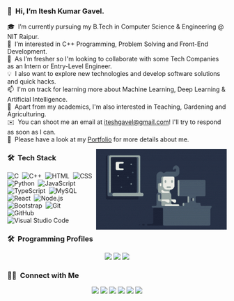 <!---
iteshgavel/iteshgavel is a ✨ special ✨ repository because its `README.md` (this file) appears on your GitHub profile.
You can click the Preview link to take a look at your changes.
--->

### 👋 &nbsp;Hi, I’m Itesh Kumar Gavel.
🎓 &nbsp;I’m currently pursuing my B.Tech in Computer Science & Engineering @ NIT Raipur.\
💞️ &nbsp;I’m interested in C++ Programming, Problem Solving and Front-End Development.\
👀 &nbsp;As I’m fresher so I'm looking to collaborate with some Tech Companies as an Intern or Entry-Level Engineer.\
💡 &nbsp;I also want to explore new technologies and develop software solutions and quick hacks.\
📫 &nbsp;I'm on track for learning more about Machine Learning, Deep Learning & Artificial Intelligence.\
🌱 &nbsp;Apart from my academics, I'm also interested in Teaching, Gardening and Agriculturing.\
✉️ &nbsp;You can shoot me an email at iteshgavel@gmail.com! I'll try to respond as soon as I can.\
📄 &nbsp;Please have a look at my [Portfolio](https://iteshgavel.github.io/IteshGavelPortfolio/) for more details about me.

<img alt="Night Coding" src="https://raw.githubusercontent.com/AVS1508/AVS1508/master/assets/Night-Coding.gif" align="right"/>

### 🛠 &nbsp;Tech Stack
![C](https://img.shields.io/badge/-C-05122A?style=flat&logo=C&logoColor=A8B9CC)&nbsp;
![C++](https://img.shields.io/badge/-C++-05122A?style=flat&logo=C%2B%2B&logoColor=00599C)&nbsp;
![HTML](https://img.shields.io/badge/-HTML-05122A?style=flat&logo=HTML5)&nbsp;
![CSS](https://img.shields.io/badge/-CSS-05122A?style=flat&logo=CSS3&logoColor=1572B6)\
![Python](https://img.shields.io/badge/-Python-05122A?style=flat&logo=python)&nbsp;
![JavaScript](https://img.shields.io/badge/-JavaScript-05122A?style=flat&logo=javascript)&nbsp;
![TypeScript](https://img.shields.io/badge/-TypeScript-05122A?style=flat&logo=javascript)&nbsp;
![MySQL](https://img.shields.io/badge/-MySQL-05122A?style=flat&logo=mysql)\
![React](https://img.shields.io/badge/-React-05122A?style=flat&logo=react)&nbsp;
![Node.js](https://img.shields.io/badge/-Node.js-05122A?style=flat&logo=node.js)&nbsp;
![Bootstrap](https://img.shields.io/badge/-Bootstrap-05122A?style=flat&logo=bootstrap&logoColor=563D7C)&nbsp;
![Git](https://img.shields.io/badge/-Git-05122A?style=flat&logo=git)\
![GitHub](https://img.shields.io/badge/-GitHub-05122A?style=flat&logo=github)&nbsp;
![Visual Studio Code](https://img.shields.io/badge/-Visual%20Studio%20Code-05122A?style=flat&logo=visual-studio-code&logoColor=007ACC)&nbsp;

### 🛠 &nbsp;Programming Profiles
<p align="center">
<a href="https://leetcode.com/iteshgavel/"><img src="https://img.shields.io/badge/-Leetcode-3423A6?style=flat&logo=leetcode&logoColor=white"/></a>
<a href="https://auth.geeksforgeeks.org/user/iteshgavel/profile"><img src="https://img.shields.io/badge/-GeeksforGeeks-0077B5?style=flat&logo=gfg&logoColor=white"/></a>
<a href="https://www.hackerrank.com/iteshgavel"><img src="https://img.shields.io/badge/-Hackerrank-D14836?style=flat&logo=hackerrank&logoColor=white"/></a>

### 🤝🏻 &nbsp;Connect with Me

<p align="center">
<a href="https://iteshgavel.github.io/IteshGavelPortfolio/"><img src="https://img.shields.io/badge/-www.iteshgavel.ga-3423A6?style=flat&logo=Google-Chrome&logoColor=white"/></a>
<a href="https://www.linkedin.com/in/iteshkumargavel/"><img src="https://img.shields.io/badge/-Itesh%20Kumar%20Gavel-0077B5?style=flat&logo=Linkedin&logoColor=white"/></a>
<a href="mailto:iteshgavel@gmail.com" target="_blank"><img src="https://img.shields.io/badge/-iteshgavel@gmail.com-D14836?style=flat&logo=Gmail&logoColor=white"/></a>
<a href="https://www.instagram.com/iteshgavel/" target="_blank"><img src="https://img.shields.io/badge/-@iteshgavel-E4405F?style=flat&logo=Instagram&logoColor=white"/></a>
<a href="https://www.facebook.com/iteshgavel/" target="_blank"><img src="https://img.shields.io/badge/-@iteshgavel-1877F2?style=flat&logo=Facebook&logoColor=white"/></a>
<a href="https://twitter.com/GavelItesh" target="_blank"><img src="https://img.shields.io/badge/-@GavelItesh-1877F2?style=flat&logo=Twitter&logoColor=white"/></a>
</p>

